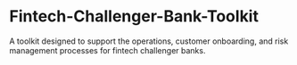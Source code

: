 # Fintech-Challenger-Bank-Toolkit
A toolkit designed to support the operations, customer onboarding, and risk management processes for fintech challenger banks.
